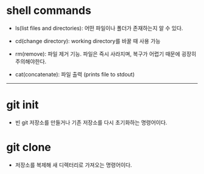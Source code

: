 
# shell commands
 - ls(list files and directories): 어떤 파일이나 폴더가 존재하는지 알 수 있다.

 - cd(change directory): working directory를 바꿀 때 사용 가능

 - rm(remove): 파일 제거 기능. 파일은 즉시 사라지며, 복구가 어렵기 때문에 굉장히 주의해야한다.

 - cat(concatenate): 파일 출력 (prints file to stdout)

*** 

# git init
 - 빈 git 저장소를 만들거나 기존 저장소를 다시 초기화하는 명령어이다.

# git clone
 - 저장소를 복제해 새 디렉터리로 가져오는 명령어이다.

 
